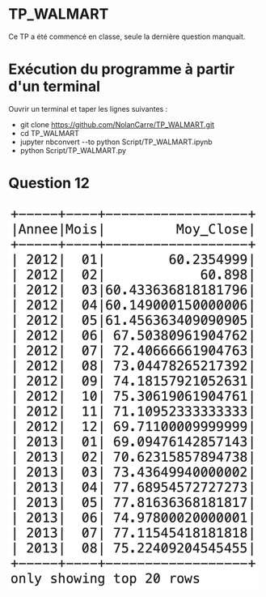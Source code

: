 # TP_WALMART
Ce TP a été commencé en classe, seule la dernière question manquait.

# Exécution du programme à partir d'un terminal
  Ouvrir un terminal et taper les lignes suivantes :
 - git clone https://github.com/NolanCarre/TP_WALMART.git 
 - cd TP_WALMART
 - jupyter nbconvert --to python Script/TP_WALMART.ipynb
 - python Script/TP_WALMART.py 
 
 # Question 12 
 <img src="Output/Q12.png" 
  style="float: center; margin-right: 10px; margin-top: 10px; margin-bottom: 10px;" />

